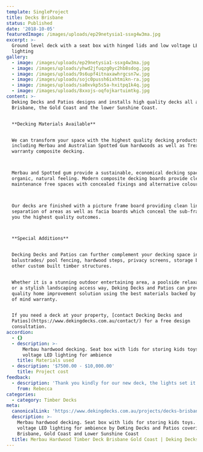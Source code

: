 ```yaml
---
template: SingleProject
title: Decks Brisbane
status: Published
date: '2018-10-05'
featuredImage: /images/uploads/ep29netysia1-ssxg4w3ma.jpg
excerpt: >-
  Ground level deck with a seat box with hinged lids and low voltage LED
  lighting
gallery:
  - image: /images/uploads/ep29netysia1-ssxg4w3ma.jpg
  - image: /images/uploads/yhwd2jfuqzg0yc2hb8sdog.jpg
  - image: /images/uploads/9s6upf4itnaxawhrgcsn7w.jpg
  - image: /images/uploads/sojc0pussh6ixhtmikn-ra.jpg
  - image: /images/uploads/sa0xvkp5s5a-hxitpq1k4q.jpg
  - image: /images/uploads/8xxojs-oqfojkartuimtkg.jpg
content: >-
  Deking Decks and Patios designs and installs high quality decks all across
  Brisbane, the Gold Coast and the lower Sunshine Coast. 


  **Decking Materials Available**


  We can transform your space with the highest quality decking products
  including Merbau and Australian Spotted Gum hardwoods as well as Trex© 25 year
  warranty composite decking.



  Merbau and Spotted gum provide a sustainable, economical decking space with an
  organic, natural feeling. Modern composite decking boards provide clean
  maintenance free spaces with concealed fixings and alternative colour options.



  Our decks are finished with a picture frame board providing clean lines and
  separation of areas as well as facia boards which conceal the sub-frame giving
  you the highest quality outcomes. 



  **Special Additions**


  Decking Decks and Patios can further complement your decking space including
  balustrades/ pool fencing, hardwood steps, privacy screens, storage boxes and
  other custom built timber structures.


  Whether it is a stunning outdoor entertaining area, a poolside relaxation area
  or a stylish landscaping access way, Deking Decks and Patios can provide a
  quality home improvement solution using the best materials backed by our peace
  of mind warranty.


  If you need a deck at your property, [contact Decking Decks and
  Patios](https://www.dekingdecks.com.au/contact/) for a free design
  consultation.
accordion:
  - {}
  - description: >-
      Merbau hardwood decking. Seat box with lids for storing kids toys. Low
      voltage LED lighting for ambience
    title: Materials used
  - description: '$7500.00 - $10,000.00'
    title: Project cost
feedback:
  - description: 'Thank you kindly for our new deck, the lights set it off'
    from: Rebecca
categories:
  - category: Timber Decks
meta:
  canonicalLink: 'https://www.dekingdecks.com.au/projects/decks-brisbane/'
  description: >-
    Merbau hardwood decking. Seat box with lids for storing kids toys. Low
    voltage LED lighting for ambience by DeKing Decks and Patios covering
    Brisbane, Gold Coast and Lower Sunshine Coast
  title: Merbau Hardwood Timber Deck Brisbane Gold Coast | Deking Decks
---
```


